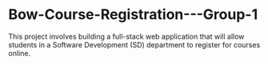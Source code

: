 # Bow-Course-Registration---Group-1
This project involves building a full-stack web application that will allow students in a Software Development (SD) department to register for courses online.
